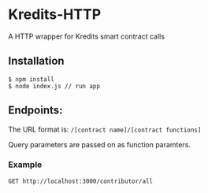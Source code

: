 # Kredits-HTTP

A HTTP wrapper for Kredits smart contract calls


## Installation

    $ npm install
    $ node index.js // run app


## Endpoints:

The URL format is: `/[contract name]/[contract functions]`

Query parameters are passed on as function paramters.


### Example

    GET http://localhost:3000/contributor/all



